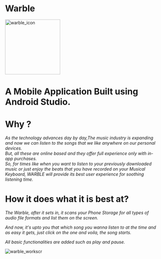 # Warble

<img width="180" alt="warble_icon" src="https://user-images.githubusercontent.com/73397927/144804714-48775c26-2e26-4efc-afdc-00a8b2174ba7.png">


# A Mobile Application Built using Android Studio.

# Why ?
_As the technology advances day by day,The music industry is expanding and now we can listen to the songs that we like anywhere on our personal devices.<br>But, all these are online based and they offer full experience only with in-app purchases.<br> So, for times like when you want to listen to your previously downloaded music or just enjoy the beats that you have recorded on your Musical Keyboard, WARBLE will provide its best user experience for soothing listening time._

# How it does what it is best at?

_The Warble, after it sets in, it scans your Phone Storage for all types of audio file formats and list them on the screen._


_And now, it's upto you that which song you wanna listen to at the time and as easy it gets, just click on the one and voila, the song starts._


_All basic functionalities are added such as play and pause._

![warble_workscr](https://user-images.githubusercontent.com/73397927/144804998-60f2f49b-fed9-4a04-8229-6ced3fb6ce76.jpg)



